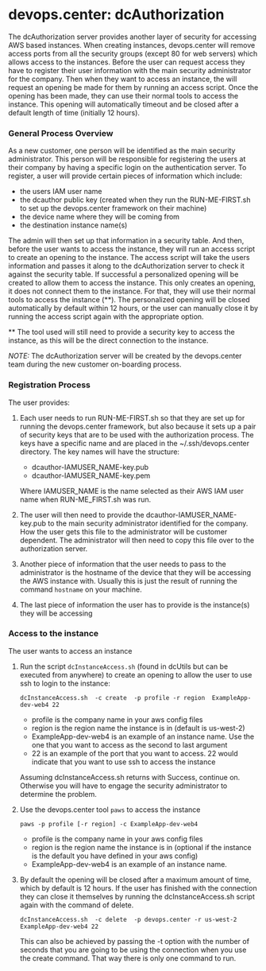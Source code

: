 # devops.center: dcAuthorization

The dcAuthorization server provides another layer of security for accessing AWS based instances. When creating
instances, devops.center will remove access ports from all the security groups (except 80 for web
servers) which allows access to the instances. Before the user can request access they have to register
their user information with the main security administrator for the company.  Then when they want to access
an instance, the will request an opening be made for them by running an access script. Once the opening has
been made, they can use their normal tools to access the instance.  This opening will automatically timeout
and be closed after a default length of time (initially 12 hours).



### General Process Overview

As a new customer, one person will be identified as the main security administrator. This person will be
responsible for registering the users at their company by having a specific login on the authentication server.
To register, a user will provide certain pieces of information which include:
- the users IAM user name
- the dcauthor public key (created when they run the RUN-ME-FIRST.sh to set up the devops.center framework on their machine)
- the device name where they will be coming from
- the destination instance name(s)

The admin will then set up that information in a security table.  And then, before the user wants to access the 
instance, they will run an access script to create an opening to the instance.  The access script will take the users
information and passes it along to the dcAuthorization server to check it against the security table.  If 
successful a personalized opening will be created to allow them to access the instance.  This only creates an 
opening, it does not connect them to the instance.  For that, they will use their normal tools to access the 
instance (**).  The personalized opening will be closed automatically by default within 12 hours, or the user can
manually close it by running the access script again with the appropriate option.

** The tool used will still need to provide a security key to access the instance, as this will be the direct connection to
the instance.  

*NOTE:* The dcAuthorization server will be created by the devops.center team during the new customer on-boarding process.

### Registration Process
The user provides:
1. Each user needs to run RUN-ME-FIRST.sh so that they are set up for running the devops.center 
   framework, but also because it sets up a pair of security keys that are to be used with the authorization process.
   The keys have a specific name and are placed in the ~/.ssh/devops.center directory.  The key names will have the
   structure: 
    - dcauthor-IAMUSER_NAME-key.pub
    - dcauthor-IAMUSER_NAME-key.pem

    Where IAMUSER_NAME is the name selected as their AWS IAM user name when RUN-ME_FIRST.sh was run.

2. The user will then need to provide the dcauthor-IAMUSER_NAME-key.pub to the main security administrator
   identified for the company.  How the user gets this file to the administrator will be customer dependent.
   The administrator will then need to copy this file over to the authorization server.

3. Another piece of information that the user needs to pass to the administrator is the hostname of
   the device that they will be accessing the AWS instance with.  Usually this is just the result
   of running the command `hostname` on your machine.

4. The last piece of information the user has to provide is the instance(s) they will be accessing

### Access to the instance

The user wants to access an instance

1. Run the script `dcInstanceAccess.sh` (found in dcUtils but can be executed from anywhere) to create an opening to allow
   the user to use ssh to login to the instance:

   `dcInstanceAccess.sh  -c create  -p profile -r region  ExampleApp-dev-web4 22`

    - profile is the company name in your aws config files 
    - region is the region name the instance is in (default is us-west-2)
    - ExampleApp-dev-web4 is an example of an instance name. Use the one that you want to access as the second to last argument
    - 22 is an example of the port that you want to access.  22 would indicate that you want to use ssh to access the instance

    Assuming dcInstanceAccess.sh returns with Success, continue on.  Otherwise you will have to engage the security
    administrator to determine the problem.  

2. Use the devops.center tool `paws` to access the instance

    `paws -p profile [-r region] -c ExampleApp-dev-web4`

    - profile is the company name in your aws config files 
    - region is the region name the instance is in (optional if the instance is the default you have defined in your aws config)
    - ExampleApp-dev-web4 is an example of an instance name.

3. By default the opening will be closed after a maximum amount of time, which by default is 12 hours. If the user
   has finished with the connection they can close it themselves by running the dcInstanceAccess.sh script again with the command of delete.

   `dcInstanceAccess.sh  -c delete  -p devops.center -r us-west-2  ExampleApp-dev-web4 22`

    This can also be achieved by passing the -t option with the number of seconds that you are going to be using 
    the connection when you use the create command.  That way there is only one command to run.


